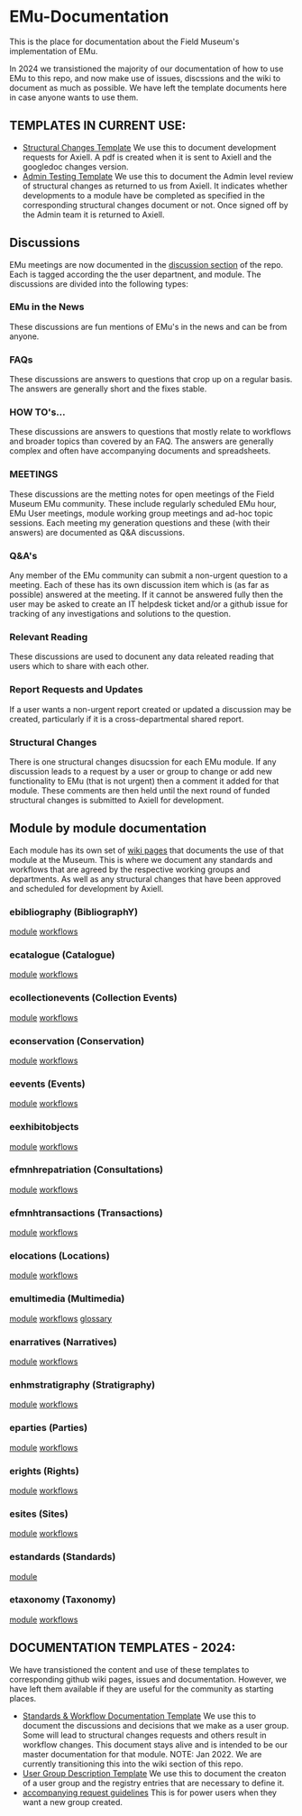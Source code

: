 # EMu-Documentation
This is the place for documentation about the Field Museum's implementation of EMu. 

In 2024 we transistioned the majority of our documentation of how to use EMu to this repo, and now make use of issues, discssions and the wiki to document as much as possible. We have left the template documents here in case anyone wants to use them.
## TEMPLATES IN CURRENT USE:
- [Structural Changes Template](https://docs.google.com/document/d/19V6rYzCPe8_u5-JhoCf-sQ0zVDubF9xSHYqApmSaMaA/)
We use this to document development requests for Axiell. A pdf is created when it is sent to Axiell and the googledoc changes version.
- [Admin Testing Template](https://docs.google.com/document/d/16xxeky2kTEMUM4eW1GPQRQFUvvwUsG-gPhuRFNUWUa0/)
We use this to document the Admin level review of structural changes as returned to us from Axiell. It indicates whether developments to a module have be completed as specified in the corresponding structural changes document or not. Once signed off by the Admin team it is returned to Axiell.

## Discussions
EMu meetings are now documented in the [discussion section](https://github.com/fieldmuseum/EMu-Documentation/discussions) of the repo. Each is tagged according the the user departnent, and module. The discussions are divided into the following types:
### EMu in the News
  These discussions are fun mentions of EMu's in the news and can be from anyone.
### FAQs
  These discussions are answers to questions that crop up on a regular basis. The answers are generally short and the fixes stable.
### HOW TO's...
  These discussions are answers to questions that mostly relate to workflows and broader topics than covered by an FAQ. The answers are generally complex and often have accompanying documents and spreadsheets.
### MEETINGS
  These discussions are the metting notes for open meetings of the Field Museum EMu community. These include regularly scheduled EMu hour, EMu User meetings, module working group meetings and ad-hoc topic sessions. Each meeting my generation questions and these (with their answers) are documented as Q&A discussions.
### Q&A's
  Any member of the EMu community can submit a non-urgent question to a meeting. Each of these has its own discussion item which is (as far as possible) answered at the meeting. If it cannot be answered fully then the user may be asked to create an IT helpdesk ticket and/or a github issue for tracking of any investigations and solutions to the question. 
### Relevant Reading
  These discussions are used to docunent any data releated reading that users which to share with each other.
### Report Requests and Updates
  If a user wants a non-urgent report created or updated a discussion may be created, particularly if it is a cross-departmental shared report.
### Structural Changes
  There is one structural changes disucssion for each EMu module. If any discussion leads to a request by a user or group to change or add new functionality to EMu (that is not urgent) then a comment it added for that module. These comments are then held until the next round of funded structural changes is submitted to Axiell for development.

## Module by module documentation
Each module has its own set of [wiki pages](https://github.com/fieldmuseum/EMu-Documentation/wiki) that documents the use of that module at the Museum. This is where we document any standards and workflows that are agreed by the respective working groups and departments. As well as any structural changes that have been approved and scheduled for development by Axiell.
### ebibliography (BibliographY)
[module](https://github.com/fieldmuseum/EMu-Documentation/wiki/ebibliography-module) [workflows](https://github.com/fieldmuseum/EMu-Documentation/wiki/ebibliography-workflows)
### ecatalogue (Catalogue)
[module](https://github.com/fieldmuseum/EMu-Documentation/wiki/ecatalogue-module) [workflows](https://github.com/fieldmuseum/EMu-Documentation/wiki/ecatalogue-workflows)
### ecollectionevents (Collection Events)
[module](https://github.com/fieldmuseum/EMu-Documentation/wiki/ecollectionevents-module) [workflows](https://github.com/fieldmuseum/EMu-Documentation/wiki/ecollectionevents-workflows)
### econservation (Conservation)
[module](https://github.com/fieldmuseum/EMu-Documentation/wiki/econservation-module) [workflows](https://github.com/fieldmuseum/EMu-Documentation/wiki/econservation-workflows)
### eevents (Events)
[module](https://github.com/fieldmuseum/EMu-Documentation/wiki/eevents-module) [workflows](https://github.com/fieldmuseum/EMu-Documentation/wiki/eevents-workflows)
### eexhibitobjects
[module](https://github.com/fieldmuseum/EMu-Documentation/wiki/eexhibitobjects-module) [workflows](https://github.com/fieldmuseum/EMu-Documentation/wiki/eexhibitobjects-workflows)
### efmnhrepatriation (Consultations)
[module](https://github.com/fieldmuseum/EMu-Documentation/wiki/efmnhrepatriation-module) [workflows](https://github.com/fieldmuseum/EMu-Documentation/wiki/efmnhrepatriation-workflows)
### efmnhtransactions (Transactions)
[module](https://github.com/fieldmuseum/EMu-Documentation/wiki/efmnhtransactions-module) [workflows](https://github.com/fieldmuseum/EMu-Documentation/wiki/efmnhtransactions-workflows)
### elocations (Locations)
[module](https://github.com/fieldmuseum/EMu-Documentation/wiki/elocations-module) [workflows](https://github.com/fieldmuseum/EMu-Documentation/wiki/elocations-workflows)
### emultimedia (Multimedia)
[module](https://github.com/fieldmuseum/EMu-Documentation/wiki/emultimedia-module) [workflows](https://github.com/fieldmuseum/EMu-Documentation/wiki/emultimedia-workflows) [glossary](https://github.com/fieldmuseum/EMu-Documentation/wiki/emultimedia-glossary)
### enarratives (Narratives)
[module](https://github.com/fieldmuseum/EMu-Documentation/wiki/enarratives-module) [workflows](https://github.com/fieldmuseum/EMu-Documentation/wiki/enarratives-workflows)
### enhmstratigraphy (Stratigraphy)
[module](https://github.com/fieldmuseum/EMu-Documentation/wiki/enhmstratigraphy-module) [workflows](https://github.com/fieldmuseum/EMu-Documentation/wiki/enhmstratigraphy-workflows)
### eparties (Parties)
[module](https://github.com/fieldmuseum/EMu-Documentation/wiki/eparties-module) [workflows](https://github.com/fieldmuseum/EMu-Documentation/wiki/eparties-workflows)
### erights (Rights)
[module](https://github.com/fieldmuseum/EMu-Documentation/wiki/ecatalogue-module) [workflows](https://github.com/fieldmuseum/EMu-Documentation/wiki/ecatalogue-workflows)
### esites (Sites)
[module](https://github.com/fieldmuseum/EMu-Documentation/wiki/erights-module) [workflows](https://github.com/fieldmuseum/EMu-Documentation/wiki/erights-workflows)
### estandards (Standards)
[module](https://github.com/fieldmuseum/EMu-Documentation/wiki/estandards-module)
### etaxonomy (Taxonomy)
[module](https://github.com/fieldmuseum/EMu-Documentation/wiki/etaxonomy-module) [workflows](https://github.com/fieldmuseum/EMu-Documentation/wiki/etaxonomy-workflows)


## DOCUMENTATION TEMPLATES - 2024: 
We have transistioned the content and use of these templates to corresponding github wiki pages, issues and documentation. However, we have left them available if they are useful for the community as starting places.
- [Standards & Workflow Documentation Template](https://docs.google.com/document/d/1L-lFa4STSxdCT8pe1EamQRyEgPI-yjHyAJ2L0id-170/)
We use this to document the discussions and decisions that we make as a user group. Some will lead to structural changes requests and others result in workflow changes. This document stays alive and is intended to be our master documentation for that module.  NOTE: Jan 2022. We are currently transitioning this into the wiki section of this repo.
- [User Group Description Template](https://docs.google.com/document/d/1iJ2I_X79dxPpbptJXkG3lYbekszdSqJL5P5yLTYly_o/)
We use this to document the creaton of a user group and the registry entries that are necessary to define it. 
- [accompanying request guidelines](https://docs.google.com/document/d/1K-kkldur2nQ4umQsbCT7DSPKiyZ9bquaXsC8ngLay98/) 
This is for power users when they want a new group created.



